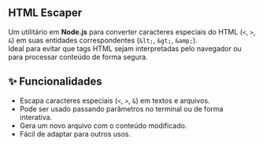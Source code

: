 ## HTML Escaper

Um utilitário em **Node.js** para converter caracteres especiais do HTML (`<`, `>`, `&`) em suas entidades correspondentes (`&lt;`, `&gt;`, `&amp;`).  
Ideal para evitar que tags HTML sejam interpretadas pelo navegador ou para processar conteúdo de forma segura.

## ✨ Funcionalidades
- Escapa caracteres especiais (`<`, `>`, `&`) em textos e arquivos.
- Pode ser usado passando parâmetros no terminal ou de forma interativa.
- Gera um novo arquivo com o conteúdo modificado.
- Fácil de adaptar para outros usos.
